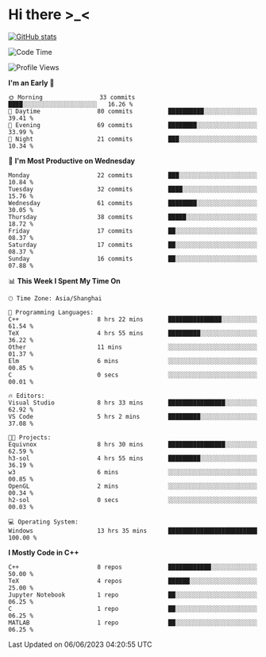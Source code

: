 # Hi there \>_<

[![GitHub stats](https://github-readme-stats.vercel.app/api?username=ARessegetesStery&show_icons=true&theme=transparent)](https://github.com/anuraghazra/github-readme-stats)

<!--START_SECTION:waka-->
![Code Time](http://img.shields.io/badge/Code%20Time-126%20hrs%209%20mins-blue)

![Profile Views](http://img.shields.io/badge/Profile%20Views-4-blue)

**I'm an Early 🐤** 

```text
🌞 Morning                33 commits          ████░░░░░░░░░░░░░░░░░░░░░   16.26 % 
🌆 Daytime                80 commits          ██████████░░░░░░░░░░░░░░░   39.41 % 
🌃 Evening                69 commits          ████████░░░░░░░░░░░░░░░░░   33.99 % 
🌙 Night                  21 commits          ███░░░░░░░░░░░░░░░░░░░░░░   10.34 % 
```
📅 **I'm Most Productive on Wednesday** 

```text
Monday                   22 commits          ███░░░░░░░░░░░░░░░░░░░░░░   10.84 % 
Tuesday                  32 commits          ████░░░░░░░░░░░░░░░░░░░░░   15.76 % 
Wednesday                61 commits          ████████░░░░░░░░░░░░░░░░░   30.05 % 
Thursday                 38 commits          █████░░░░░░░░░░░░░░░░░░░░   18.72 % 
Friday                   17 commits          ██░░░░░░░░░░░░░░░░░░░░░░░   08.37 % 
Saturday                 17 commits          ██░░░░░░░░░░░░░░░░░░░░░░░   08.37 % 
Sunday                   16 commits          ██░░░░░░░░░░░░░░░░░░░░░░░   07.88 % 
```


📊 **This Week I Spent My Time On** 

```text
🕑︎ Time Zone: Asia/Shanghai

💬 Programming Languages: 
C++                      8 hrs 22 mins       ███████████████░░░░░░░░░░   61.54 % 
TeX                      4 hrs 55 mins       █████████░░░░░░░░░░░░░░░░   36.22 % 
Other                    11 mins             ░░░░░░░░░░░░░░░░░░░░░░░░░   01.37 % 
Elm                      6 mins              ░░░░░░░░░░░░░░░░░░░░░░░░░   00.85 % 
C                        0 secs              ░░░░░░░░░░░░░░░░░░░░░░░░░   00.01 % 

🔥 Editors: 
Visual Studio            8 hrs 33 mins       ████████████████░░░░░░░░░   62.92 % 
VS Code                  5 hrs 2 mins        █████████░░░░░░░░░░░░░░░░   37.08 % 

🐱‍💻 Projects: 
Equivnox                 8 hrs 30 mins       ████████████████░░░░░░░░░   62.59 % 
h3-sol                   4 hrs 55 mins       █████████░░░░░░░░░░░░░░░░   36.19 % 
w3                       6 mins              ░░░░░░░░░░░░░░░░░░░░░░░░░   00.85 % 
OpenGL                   2 mins              ░░░░░░░░░░░░░░░░░░░░░░░░░   00.34 % 
h2-sol                   0 secs              ░░░░░░░░░░░░░░░░░░░░░░░░░   00.03 % 

💻 Operating System: 
Windows                  13 hrs 35 mins      █████████████████████████   100.00 % 
```

**I Mostly Code in C++** 

```text
C++                      8 repos             ████████████░░░░░░░░░░░░░   50.00 % 
TeX                      4 repos             ██████░░░░░░░░░░░░░░░░░░░   25.00 % 
Jupyter Notebook         1 repo              ██░░░░░░░░░░░░░░░░░░░░░░░   06.25 % 
C                        1 repo              ██░░░░░░░░░░░░░░░░░░░░░░░   06.25 % 
MATLAB                   1 repo              ██░░░░░░░░░░░░░░░░░░░░░░░   06.25 % 
```




 Last Updated on 06/06/2023 04:20:55 UTC
<!--END_SECTION:waka-->
